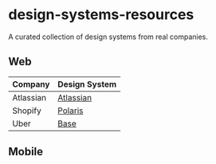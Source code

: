 # design-systems-resources
A curated collection of design systems from real companies.

## Web

| Company  | Design System |
| ------------- | ------------- |
| Atlassian | [Atlassian](https://atlassian.design/) |
| Shopify  | [Polaris](https://polaris.shopify.com)  |
| Uber  | [Base](https://base.uber.com)  |

## Mobile
